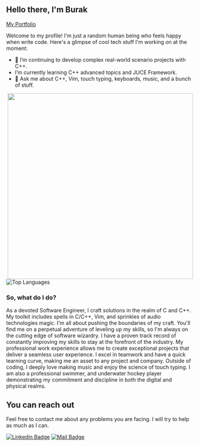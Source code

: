 ## Hello there, I'm Burak
[My Portfolio](https://burakcanakinci.netlify.app/)

Welcome to my profile! I'm just a random human being who feels happy when write code. Here's a glimpse of cool tech stuff I'm working on at the moment:

- 🔭 I’m continuing to develop complex real-world scenario projects with C++.
- I’m currently learning C++ advanced topics and JUCE Framework.
- 💬 Ask me about C++, Vim, touch typing, keyboards, music, and a bunch of stuff.
<img src="https://user-images.githubusercontent.com/74038190/225813708-98b745f2-7d22-48cf-9150-083f1b00d6c9.gif" width="500" align="right">

![Top Languages](https://github-readme-stats.vercel.app/api/top-langs?username=burakcanakinci&show_icons=true&locale=en&layout=compact&theme=chartreuse-dark&hide=HTML,CSS,SCSS)

### So, what do I do?
As a devoted Software Engineer, I craft solutions in the realm of C and C++. My toolkit includes spells in C/C++, Vim, and sprinkles of audio technologies magic.
I'm all about pushing the boundaries of my craft. You'll find me on a perpetual adventure of leveling up my skills, so I'm always on the cutting edge of software wizardry.
I have a proven track record of constantly improving my skills to stay at the forefront of the industry. My professional work experience allows me to create exceptional projects that deliver a seamless user experience. I excel in teamwork and have a quick learning curve, making me an asset to any project and company.
Outside of coding, I deeply love making music and enjoy the science of touch typing. I am also a professional swimmer, and underwater hockey player demonstrating my commitment and discipline in both the digital and physical realms.



## You can reach out

Feel free to contact me about any problems you are facing. I will try to help as much as I can.

[![Linkedin Badge](https://img.shields.io/badge/linkedin-%230077B5.svg?&style=for-the-badge&logo=linkedin&logoColor=white)](https://www.linkedin.com/in/burakcanakinci/)
[![Mail Badge](https://img.shields.io/badge/email-c14438?style=for-the-badge&logo=Gmail&logoColor=white&link=mailto:ayatalzaidi2000@gmail.com)](mailto:burakakinci.bca@gmail.com)

